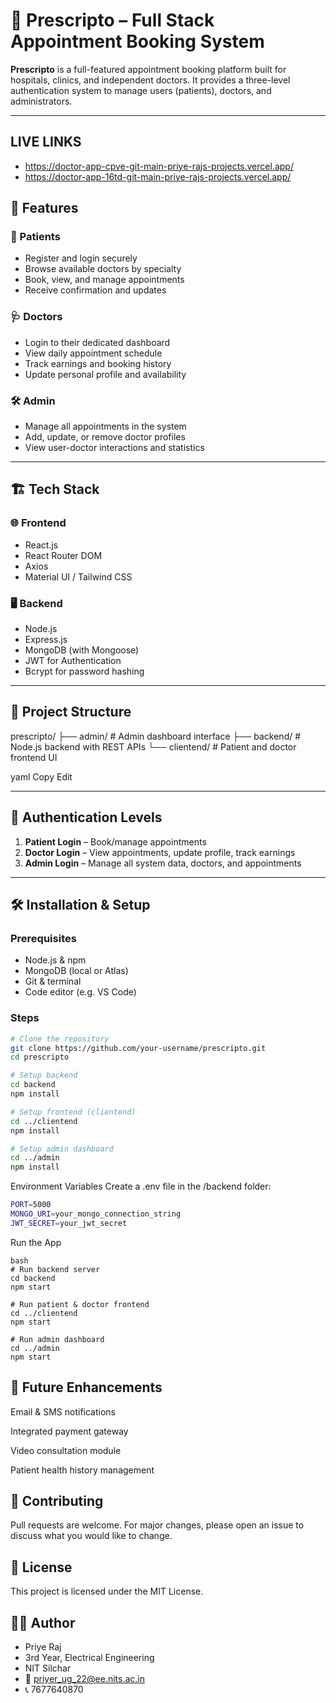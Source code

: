 # 💊 Prescripto – Full Stack Appointment Booking System

**Prescripto** is a full-featured appointment booking platform built for hospitals, clinics, and independent doctors. It provides a three-level authentication system to manage users (patients), doctors, and administrators.

---
## LIVE LINKS
- https://doctor-app-cpve-git-main-priye-rajs-projects.vercel.app/
- https://doctor-app-16td-git-main-priye-rajs-projects.vercel.app/

## 🚀 Features

### 👤 Patients
- Register and login securely
- Browse available doctors by specialty
- Book, view, and manage appointments
- Receive confirmation and updates

### 🩺 Doctors
- Login to their dedicated dashboard
- View daily appointment schedule
- Track earnings and booking history
- Update personal profile and availability

### 🛠️ Admin
- Manage all appointments in the system
- Add, update, or remove doctor profiles
- View user-doctor interactions and statistics

---

## 🏗️ Tech Stack

### 🌐 Frontend
- React.js
- React Router DOM
- Axios
- Material UI / Tailwind CSS

### 🖥️ Backend
- Node.js
- Express.js
- MongoDB (with Mongoose)
- JWT for Authentication
- Bcrypt for password hashing

---

## 📁 Project Structure

prescripto/
├── admin/ # Admin dashboard interface
├── backend/ # Node.js backend with REST APIs
└── clientend/ # Patient and doctor frontend UI

yaml
Copy
Edit

---

## 🔐 Authentication Levels

1. **Patient Login** – Book/manage appointments  
2. **Doctor Login** – View appointments, update profile, track earnings  
3. **Admin Login** – Manage all system data, doctors, and appointments  

---

## 🛠️ Installation & Setup

### Prerequisites
- Node.js & npm
- MongoDB (local or Atlas)
- Git & terminal
- Code editor (e.g. VS Code)

### Steps

```bash
# Clone the repository
git clone https://github.com/your-username/prescripto.git
cd prescripto

# Setup backend
cd backend
npm install

# Setup frontend (clientend)
cd ../clientend
npm install

# Setup admin dashboard
cd ../admin
npm install
```
Environment Variables
Create a .env file in the /backend folder:

```bash
PORT=5000
MONGO_URI=your_mongo_connection_string
JWT_SECRET=your_jwt_secret
```
Run the App
```
bash
# Run backend server
cd backend
npm start

# Run patient & doctor frontend
cd ../clientend
npm start

# Run admin dashboard
cd ../admin
npm start
```

## 📌 Future Enhancements
Email & SMS notifications

Integrated payment gateway

Video consultation module

Patient health history management

## 🤝 Contributing
Pull requests are welcome. For major changes, please open an issue to discuss what you would like to change.

## 📄 License
This project is licensed under the MIT License.

## 👨‍💻 Author
- Priye Raj
- 3rd Year, Electrical Engineering
- NIT Silchar
- 📧 priyer_ug_22@ee.nits.ac.in
- 📞 7677640870
